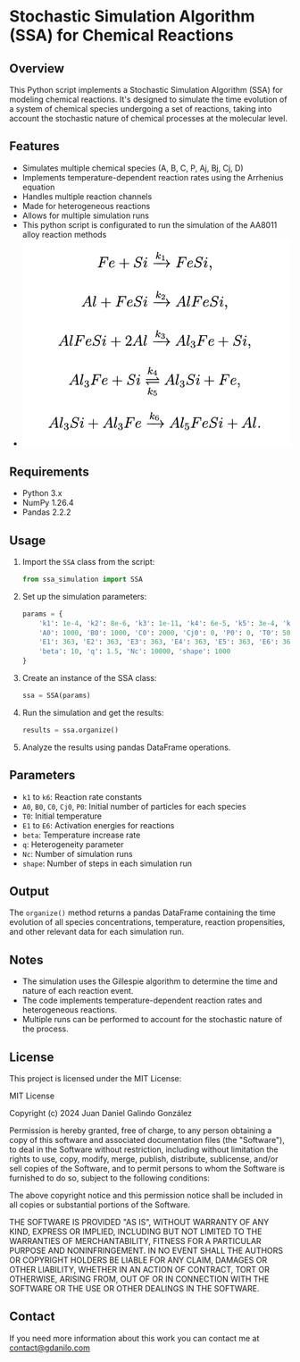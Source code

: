 # Stochastic Simulation Algorithm (SSA) for Chemical Reactions

## Overview

This Python script implements a Stochastic Simulation Algorithm (SSA) for modeling chemical reactions. It's designed to simulate the time evolution of a system of chemical species undergoing a set of reactions, taking into account the stochastic nature of chemical processes at the molecular level.

## Features

- Simulates multiple chemical species (A, B, C, P, Aj, Bj, Cj, D)
- Implements temperature-dependent reaction rates using the Arrhenius equation
- Handles multiple reaction channels
- Made for heterogeneous reactions
- Allows for multiple simulation runs
- This python script is configurated to run the simulation of the AA8011 alloy reaction methods 
- ![Reaction Methods](reaction.jpeg "Reaction Methods")

## Requirements

- Python 3.x
- NumPy 1.26.4
- Pandas 2.2.2

## Usage

1. Import the `SSA` class from the script:

   ```python
   from ssa_simulation import SSA
   ```

2. Set up the simulation parameters:

   ```python
   params = {
       'k1': 1e-4, 'k2': 8e-6, 'k3': 1e-11, 'k4': 6e-5, 'k5': 3e-4, 'k6': 4e-4,
       'A0': 1000, 'B0': 1000, 'C0': 2000, 'Cj0': 0, 'P0': 0, 'T0': 50,
       'E1': 363, 'E2': 363, 'E3': 363, 'E4': 363, 'E5': 363, 'E6': 363,
       'beta': 10, 'q': 1.5, 'Nc': 10000, 'shape': 1000
   }
   ```

3. Create an instance of the SSA class:

   ```python
   ssa = SSA(params)
   ```

4. Run the simulation and get the results:

   ```python
   results = ssa.organize()
   ```

5. Analyze the results using pandas DataFrame operations.

## Parameters

- `k1` to `k6`: Reaction rate constants
- `A0`, `B0`, `C0`, `Cj0`, `P0`: Initial number of particles for each species
- `T0`: Initial temperature
- `E1` to `E6`: Activation energies for reactions
- `beta`: Temperature increase rate
- `q`: Heterogeneity parameter
- `Nc`: Number of simulation runs
- `shape`: Number of steps in each simulation run

## Output

The `organize()` method returns a pandas DataFrame containing the time evolution of all species concentrations, temperature, reaction propensities, and other relevant data for each simulation run.

## Notes

- The simulation uses the Gillespie algorithm to determine the time and nature of each reaction event.
- The code implements temperature-dependent reaction rates and heterogeneous reactions.
- Multiple runs can be performed to account for the stochastic nature of the process.

## License

This project is licensed under the MIT License:

MIT License

Copyright (c) 2024 Juan Daniel Galindo González

Permission is hereby granted, free of charge, to any person obtaining a copy
of this software and associated documentation files (the "Software"), to deal
in the Software without restriction, including without limitation the rights
to use, copy, modify, merge, publish, distribute, sublicense, and/or sell
copies of the Software, and to permit persons to whom the Software is
furnished to do so, subject to the following conditions:

The above copyright notice and this permission notice shall be included in all
copies or substantial portions of the Software.

THE SOFTWARE IS PROVIDED "AS IS", WITHOUT WARRANTY OF ANY KIND, EXPRESS OR
IMPLIED, INCLUDING BUT NOT LIMITED TO THE WARRANTIES OF MERCHANTABILITY,
FITNESS FOR A PARTICULAR PURPOSE AND NONINFRINGEMENT. IN NO EVENT SHALL THE
AUTHORS OR COPYRIGHT HOLDERS BE LIABLE FOR ANY CLAIM, DAMAGES OR OTHER
LIABILITY, WHETHER IN AN ACTION OF CONTRACT, TORT OR OTHERWISE, ARISING FROM,
OUT OF OR IN CONNECTION WITH THE SOFTWARE OR THE USE OR OTHER DEALINGS IN THE
SOFTWARE.

## Contact

If you need more information about this work you can contact me at contact@gdanilo.com